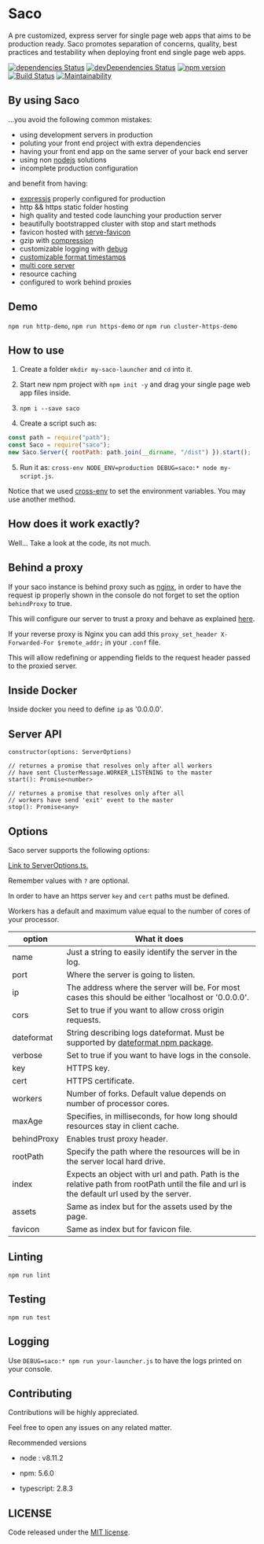 # Saco

A pre customized, express server for single page web apps that aims to be production ready.
Saco promotes separation of concerns, quality, best practices and testability when deploying front end single page web apps.

[![dependencies Status](https://david-dm.org/bertolo1988/saco/status.svg)](https://david-dm.org/bertolo1988/saco)
[![devDependencies Status](https://david-dm.org/bertolo1988/saco/dev-status.svg)](https://david-dm.org/bertolo1988/saco?type=dev)
[![npm version](https://badge.fury.io/js/saco.svg)](https://badge.fury.io/js/saco)
[![Build Status](https://travis-ci.org/bertolo1988/saco.svg?branch=master)](https://travis-ci.org/bertolo1988/saco)
[![Maintainability](https://api.codeclimate.com/v1/badges/bee30e158db90b070049/maintainability)](https://codeclimate.com/github/bertolo1988/saco/maintainability)

## By using Saco

...you avoid the following common mistakes:

- using development servers in production
- poluting your front end project with extra dependencies
- having your front end app on the same server of your back end server
- using non [nodejs](https://nodejs.org/en/) solutions
- incomplete production configuration

and benefit from having:

- [expressjs](https://expressjs.com/) properly configured for production
- http && https static folder hosting
- high quality and tested code launching your production server
- beautifully bootstrapped cluster with stop and start methods
- favicon hosted with [serve-favicon](https://github.com/expressjs/serve-favicon)
- gzip with [compression](https://github.com/expressjs/compression)
- customizable logging with [debug](https://github.com/visionmedia/debug)
- [customizable format timestamps](https://github.com/felixge/node-dateformat)
- [multi core server](https://nodejs.org/docs/latest/api/cluster.html)
- resource caching
- configured to work behind proxies

## Demo

`npm run http-demo`, `npm run https-demo` or `npm run cluster-https-demo`

## How to use

1. Create a folder `mkdir my-saco-launcher` and `cd` into it.

2. Start new npm project with `npm init -y` and drag your single page web app files inside.

3. `npm i --save saco`

4. Create a script such as:

```javascript
const path = require("path");
const Saco = require("saco");
new Saco.Server({ rootPath: path.join(__dirname, "/dist") }).start();
```

5. Run it as: `cross-env NODE_ENV=production DEBUG=saco:* node my-script.js`.

Notice that we used [cross-env](https://github.com/kentcdodds/cross-env) to set the environment variables. You may use another method.

## How does it work exactly?

Well... Take a look at the code, its not much.

## Behind a proxy

If your saco instance is behind proxy such as [nginx](https://www.nginx.com/resources/wiki/), in order to have the request ip properly shown in the console
do not forget to set the option `behindProxy` to true.

This will configure our server to trust a proxy and behave as explained [here](https://expressjs.com/en/guide/behind-proxies.html).

If your reverse proxy is Nginx you can add this `proxy_set_header X-Forwarded-For $remote_addr;` in your `.conf` file.

This will allow redefining or appending fields to the request header passed to the proxied server.

## Inside Docker

Inside docker you need to define `ip` as '0.0.0.0'.

## Server API

```
constructor(options: ServerOptions)
```

```
// returnes a promise that resolves only after all workers
// have sent ClusterMessage.WORKER_LISTENING to the master
start(): Promise<number>
```

```
// returnes a promise that resolves only after all
// workers have send 'exit' event to the master
stop(): Promise<any>
```

## Options

Saco server supports the following options:

[Link to ServerOptions.ts.](/src/ServerOptions.ts)

Remember values with `?` are optional.

In order to have an https server `key` and `cert` paths must be defined.

Workers has a default and maximum value equal to the number of cores of your processor.

| option      | What it does                                                                                                                               |
| ----------- | ------------------------------------------------------------------------------------------------------------------------------------------ |
| name        | Just a string to easily identify the server in the log.                                                                                    |
| port        | Where the server is going to listen.                                                                                                       |
| ip          | The address where the server will be. For most cases this should be either 'localhost or '0.0.0.0'.                                        |
| cors        | Set to true if you want to allow cross origin requests.                                                                                    |
| dateformat  | String describing logs dateformat. Must be supported by [dateformat npm package](https://www.npmjs.com/package/dateformat).                |
| verbose     | Set to true if you want to have logs in the console.                                                                                       |
| key         | HTTPS key.                                                                                                                                 |
| cert        | HTTPS certificate.                                                                                                                         |
| workers     | Number of forks. Default value depends on number of processor cores.                                                                       |
| maxAge      | Specifies, in milliseconds, for how long should resources stay in client cache.                                                            |
| behindProxy | Enables trust proxy header.                                                                                                                |
| rootPath    | Specify the path where the resources will be in the server local hard drive.                                                               |
| index       | Expects an object with url and path. Path is the relative path from rootPath until the file and url is the default url used by the server. |
| assets      | Same as index but for the assets used by the page.                                                                                         |
| favicon     | Same as index but for favicon file.                                                                                                        |

## Linting

`npm run lint`

## Testing

`npm run test`

## Logging

Use `DEBUG=saco:* npm run your-launcher.js` to have the logs printed on your console.

## Contributing

Contributions will be highly appreciated.

Feel free to open any issues on any related matter.

Recommended versions

- node : v8.11.2

- npm: 5.6.0

- typescript: 2.8.3

## LICENSE

Code released under the [MIT license](./LICENSE).
